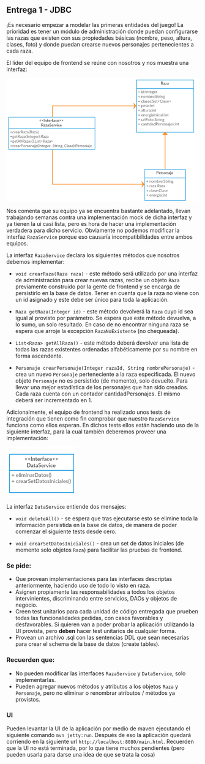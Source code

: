 ## Entrega 1 - JDBC

¡Es necesario empezar a modelar las primeras entidades del juego! 
La prioridad es tener un módulo de administración donde puedan configurarse las razas que existen con sus propiedades básicas (nombre, peso, altura, clases, foto) y donde puedan crearse nuevos personajes pertenecientes a cada raza.

El líder del equipo de frontend se reúne con nosotros y nos muestra una interfaz:

![RazaService](RazaService.png)

Nos comenta que su equipo ya se encuentra bastante adelantado, llevan trabajando semanas contra una implementación mock de dicha interfaz y ya tienen la ui casi lista, pero es hora de hacer una implementación verdadera para dicho servicio. Obviamente no podemos modificar la interfaz `RazaService` porque eso causaría incompatibilidades entre ambos equipos.

La interfaz `RazaService` declara los siguientes métodos que nosotros debemos implementar:

- `void crearRaza(Raza raza)` - este método será utilizado por una interfaz de administración para crear nuevas razas, recibe un objeto `Raza` previamente construido por la gente de frontend y se encarga de persistirlo en la base de datos.  Tener en cuenta que la raza no viene con un id asignado y este debe ser único para toda la aplicación.

- `Raza getRaza(Integer id)` - este método devolverá la `Raza` cuyo id sea igual al provisto por parámetro.  Se espera que este método devuelva, a lo sumo, un solo resultado.  En caso de no encontrar ninguna raza se espera que arroje la excepción `RazaNoExistente` (no chequeada).

- `List<Raza> getAllRaza()` - este método deberá devolver una lista de todas las razas existentes ordenadas alfabéticamente por su nombre en forma ascendente.

- `Personaje crearPersonaje(Integer razaId, String nombrePersonaje)` - crea un nuevo `Personaje` perteneciente a la raza especificada. El nuevo objeto `Personaje` no es persistido (de momento), solo devuelto. Para llevar una mejor estadística de los personajes que han sido creados. Cada raza cuenta con un contador cantidadPersonajes. El mismo deberá ser incrementado en 1.

Adicionalmente, el equipo de frontend ha realizado unos tests de integración que tienen como fin comprobar que nuestro `RazaService` funciona como ellos esperan.  En dichos tests ellos están haciendo uso de la siguiente interfaz, para la cual también deberemos proveer una implementación:

![DataService](DataService.png)

La interfaz `DataService` entiende dos mensajes:

- `void deleteAll()` - se espera que tras ejecutarse esto se elimine toda la información persistida en la base de datos, de manera de poder comenzar el siguiente tests desde cero.

- `void crearSetDatosIniciales()` - crea un set de datos iniciales (de momento solo objetos `Raza`) para facilitar las pruebas de frontend.

### Se pide:
- Que provean implementaciones para las interfaces descriptas anteriormente, haciendo uso de todo lo visto en raza.
- Asignen propiamente las responsabilidades a todos los objetos intervinientes, discriminando entre servicios, DAOs y objetos de negocio.
- Creen test unitarios para cada unidad de código entregada que prueben todas las funcionalidades pedidas, con casos favorables y desfavorables. Si quieren van a poder probar la aplicación utilizando la UI provista, pero **deben** hacer test unitarios de cualquier forma.
- Provean un archivo .sql con las sentencias DDL que sean necesarias para crear el schema de la base de datos (create tables).

### Recuerden que:
- No pueden modificar las interfaces `RazaService` y `DataService`, solo implementarlas.
- Pueden agregar nuevos métodos y atributos a los objetos `Raza` y `Personaje`, pero no eliminar o renombrar atributos / métodos ya provistos.

### UI
Pueden levantar la UI de la aplicación por medio de maven ejecutando el siguiente comando `mvn jetty:run`. Después de eso la aplicación quedará corriendo en la siguiente url `http://localhost:8080/main.html`. Recuerden que la UI no está terminada, por lo que tiene muchos pendientes (pero pueden usarla para darse una idea de que se trata la cosa)